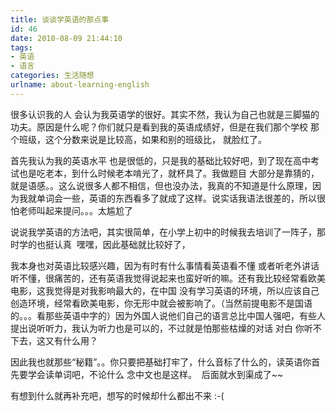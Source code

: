 ```yaml
---
title: 谈谈学英语的那点事
id: 46
date: 2010-08-09 21:44:10
tags:
- 英语
- 语言
categories: 生活随想
urlname: about-learning-english
---
```


很多认识我的人 会认为我英语学的很好。其实不然，我认为自己也就是三脚猫的功夫。原因是什么呢？你们就只是看到我的英语成绩好，但是在我们那个学校 那个班级，这个分数来说是比较高，如果和别的班级比， 就脸红了。

首先我认为我的英语水平 也是很低的，只是我的基础比较好吧，到了现在高中考试也是吃老本，到什么时候老本啃光了，就杯具了。我做题目 大部分是靠猜的，就是语感。。这么说很多人都不相信，但也没办法，我真的不知道是什么原理，因为我就单词会一些，英语的东西看多了就成了这样。说实话我语法很差的，所以很怕老师叫起来提问。。。太尴尬了

说说我学英语的方法吧，其实很简单，在小学上初中的时候我去培训了一阵子，那时学的也挺认真  嘿嘿，因此基础就比较好了，

我本身也对英语比较感兴趣，因为有时有什么事情看英语看不懂 或者听老外讲话听不懂，很痛苦的，还有英语我觉得说起来也蛮好听的嘛。还有我比较经常看欧美电影，这我觉得是对我影响最大的，在中国 没有学习英语的环境，所以应该自己创造环境，经常看欧美电影，你无形中就会被影响了。（当然前提电影不是国语的。。。看那些英语中字的）因为外国人说他们自己的语言总比中国人强吧，有些人提出说听听力，我认为听力也是可以的，不过就是怕那些枯燥的对话 对白 你听不下去，这又有什么用？

因此我也就那些“秘籍”。。你只要把基础打牢了，什么音标了什么的，读英语你首先要学会读单词吧，不论什么 念中文也是这样。  后面就水到渠成了~~

有想到什么就再补充吧，想写的时候却什么都出不来 :-(
